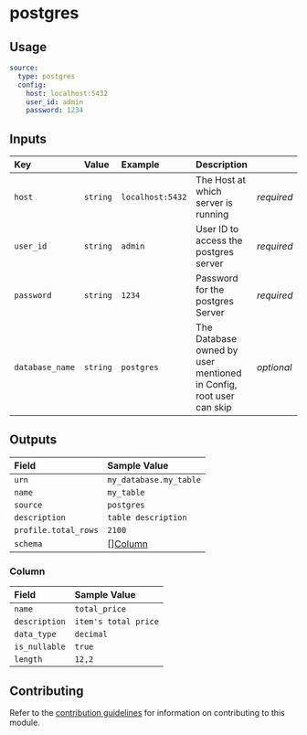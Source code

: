 # postgres

## Usage

```yaml
source:
  type: postgres
  config:
    host: localhost:5432
    user_id: admin
    password: 1234
```

## Inputs

| Key | Value | Example | Description |    |
| :-- | :---- | :------ | :---------- | :- |
| `host` | `string` | `localhost:5432` | The Host at which server is running | *required* |
| `user_id` | `string` | `admin` | User ID to access the postgres server| *required* |
| `password` | `string` | `1234` | Password for the postgres Server | *required* |
| `database_name` | `string` | `postgres` | The Database owned by user mentioned in Config, root user can skip | *optional* |

## Outputs

| Field | Sample Value |
| :---- | :---- |
| `urn` | `my_database.my_table` |
| `name` | `my_table` |
| `source` | `postgres` |
| `description` | `table description` |
| `profile.total_rows` | `2100` |
| `schema` | [][Column](#column) |

### Column

| Field | Sample Value |
| :---- | :---- |
| `name` | `total_price` |
| `description` | `item's total price` |
| `data_type` | `decimal` |
| `is_nullable` | `true` |
| `length` | `12,2` |

## Contributing

Refer to the [contribution guidelines](../../../docs/contribute/guide.md#adding-a-new-extractor) for information on contributing to this module.

